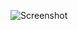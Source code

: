 ![Screenshot](https://raw.githubusercontent.com/Cryakl/Ultimate-RAT-Collection/refs/heads/main/SilentSpy/SilentSpy2.0/Screenshot.png)
